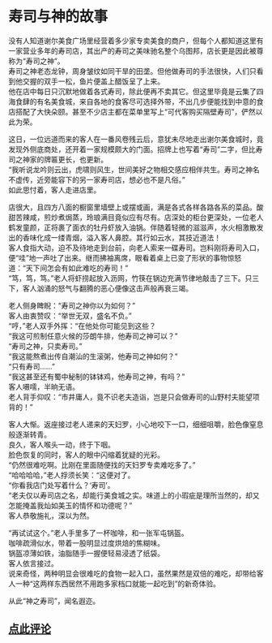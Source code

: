 # 寿司与神的故事

没有人知道谢尔美食广场里经营着多少家专卖美食的商户，但每个人都知道这里有一家营业多年的寿司店，其出产的寿司之美味驰名整个乌图邦，店长更是因此被尊称为“寿司之神”。  
寿司之神老态龙钟，周身皱纹如同干旱的田垄。但他做寿司的手法很快，人们只看到他交握的双手一松，鱼片便盖上醋饭呈了上来。  
他在店中每日只沉默地做着各式寿司，除此便再不卖其它。但这里毕竟是云集了四海食肆的有名美食城，来自各地的食客尽可选择外带，不出几步便能找到中意的食店搭配了大快朵颐。甚至不少店主都在菜单里写上“可代客购买隔壁寿司”，俨然以此为荣。

这日，一位远道而来的客人在一番风卷残云后，意犹未尽地走出谢尔美食城时，竟发现外侧底商处，还开着一家规模颇大的门面。招牌上也写着“寿司”二字，但比寿司之神家的牌匾更长，也更新。  
“我听说龙吟则云出，虎啸则风生，世间美好之物相交感应相伴共生。寿司之神名不虚传，近旁能容下的另一家寿司店，想必也不是凡俗。”  
如此思忖着，客人走进店里。

店很大，且四方八面的橱窗里墙壁上或摆或画，满是各式各样各路各系的菜品。酸甜苦辣咸，煎炒煮焗蒸，玲琅满目竟似应有尽有。店深处的柜台更深处，一位老人鹤发童颜，正将裹了面衣的牡丹虾放入油锅。伴随着轻微的滋滋声，水火相激散发出的香味化成一缕青烟，溢入客人鼻腔。其行如云水，其技近道法！  
客人食指大动，迫不及待地走到台前，向老人索来一碟寿司。岂料刚将寿司入口，便“哇”地一声吐了出来。继而拂袖离席，眼看着桌上已变了形状的事物惊怒道：“天下间怎会有如此难吃的寿司！”  
“笃，笃，笃。”老人将虾捞起放入沥网，竹筷在锅边充满节律地敲击了三下。只三下，客人汹涌的怒气与翻腾的恶心便像这击声般再衰三竭。

老人侧身睥睨：“寿司之神你以为如何？”  
客人由衷赞叹：“举世无双，盛名不负。”  
“哼，”老人双手外挥：“在他处你可能见到这些？  
“我这可煎制任意火候的莎朗牛排，他寿司之神可以？”  
“寿司之神，只卖寿司。”  
“我这能熬煮出传自潮汕的生滚粥，他寿司之神如何？”  
“只有寿司……”  
“我这甚至还有蜀中秘制的钵钵鸡，他寿司之神，有吗？”  
客人嗫嚅，半晌无语。  
老人背手仰叹：“市井庸人，竟不识老夫造诣，岂是只会做寿司的山野村夫能望项背的！”

客人大惭。返座接过老人递来的天妇罗，小心地咬下一口，细细咀嚼，脸色像窒息般逐渐转青。  
良久，客人喉头一动，终于下咽。  
脸色恢复的同时，客人的眼中闪缩着犹疑的光彩。  
“仍然很难吃啊。比刚在里面随便找的天妇罗专卖难吃多了。”  
“哈哈哈哈，”老人捊须长笑：“这便对了。  
“你看我店门处写着什么？‘寿司’。  
“老夫仅以寿司店之名，却能行美食城之实。味道上的小瑕疵是理所当然的，却又怎能掩盖我灿如美玉的情怀和功德呢？”  
客人恭敬施礼，深以为然。

“再试试这个。”老人手里多了一杯咖啡，和一张军屯锅盔。  
咖啡疏滑似水，带着一股明显过度烘焙的焦糊味。  
锅盔凉薄如铁，油脂随手一握便轻易浸透了纸袋。  
客人依言接过。  
说来奇怪，两种明显会很难吃的食物一起入口，虽然果然是双倍的难吃，却带给客人一种“这两样东西居然不用跑多家档口就能一起吃到”的新奇体验。

从此“神之寿司”，闻名遐迩。

## [点此评论](https://github.com/cf020031308/cf020031308.github.io/issues/7)
